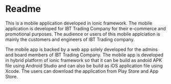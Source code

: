 # Readme
This is a mobile application developed in ionic framework. The mobile application is developed for IBT Trading Company for their e-commerce and promotional purposes. The audience or users of this mobile applciation is mainly the customers and engineers of IBT Trading company.

The mobile app is backed by a web app solely developed for the admins and board members of IBT Trading Company. The mobile app is developed in hybrid platform of ionic framework so that it can be build as andoid APK file using Android Studio and can also be build as iOS application file using Xcode. The users can download the application from Play Store and App Store.
